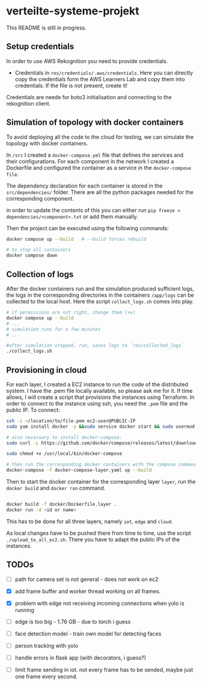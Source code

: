 # verteilte-systeme-projekt

This README is still in progress.

## Setup credentials

In order to use AWS Rekognition you need to provide credentials.

- Credentials in `res/credentials/.aws/credentials`. Here you can directly copy the credentials form the AWS Learners Lab and copy them into credentials. If the file is not present, create it!


Credentials are neede for boto3 initialisation and connecting to the rekognition client. 


## Simulation of topology with docker containers
To avoid deploying all the code to the cloud for testing, we can simulate the topology with docker containers.

In `/src` I created a `docker-compose.yml` file that defines the services and their configurations.
For each component in the network I created a Dockerfile and configured the container as a service in the `docker-compose file`. 

The dependency declaration for each container is stored in the `src/dependencies/` folder. There are all the python packages needed for the corresponding component.

in order to update the contents of this you can either run `pip freeze > dependencies/<component>.txt` or add them manually. 

Then the project can be executed using the following commands: 

```bash
docker compose up --build   # --build forces rebuild

# to stop all containers
docker compose down
``` 


## Collection of logs
After the docker containers run and the simulation produced sufficient logs, the logs in the corresponding directories in the containers `/app/logs` can be collected to the local host. Here the script `collect_logs.sh` comes into play. 

```bash
# if permissions are not right, change them (+x)
docker compose up --build 
# ...
# simulation runs for a few minutes
# ...

#after simulation stopped, run, saves logs to `res/collected_logs`
./collect_logs.sh
```


## Provisioning in cloud

For each layer, I created a EC2 instance to run the code of the distributed system. 
I have the .pem file locally available, so please ask me for it. 
If time allows, I will create a script that provisions the instances using Terraform.
In order to connect to the instance using ssh, you need the `.pem` file and the public IP. To connect: 

```bash
ssh -i ~/location/to/file.pem ec2-user@PUBLIC-IP
sudo yum install docker -y &&sudo service docker start && sudo usermod -a -G docker ec2-user && sudo chmod 666 /var/run/docker.sock

# also necessary to install docker-compose: 
sudo curl -L https://github.com/docker/compose/releases/latest/download/docker-compose-$(uname -s)-$(uname -m) -o /usr/local/bin/docker-compose

sudo chmod +x /usr/local/bin/docker-compose

# then run the corresponding docker containers with the compose command: 
docker-compose -f docker-compose-layer.yaml up --build
```

Then to start the docker container for the corresponding layer `layer`, run the `docker build` and `docker run` command. 
```bash

docker build -f docker/Dockerfile.layer . 
docker run -d <id or name> 
```
This has to be done for all three layers, namely `iot`, `edge` and `cloud`. 

As local changes have to be pushed there from time to time, use the script `./upload_to_all_ec2.sh`. There you have to adapt the public IPs of the instances. 

## TODOs
- [ ] path for camera set is not general - does not work on ec2
- [x] add frame buffer and worker thread working on all frames. 
- [x] problem with edge not receiving incoming connections when yolo is running
- [ ] edge is too big - 1.76 GB - due to torch i guess

- [ ] face detection model - train own  model for detecting faces

- [ ] person tracking with yolo
- [ ] handle errors in flask app (with decorators, i guess?)
- [ ] limit frame sending in iot. not every frame has to be sended, maybe just one frame every second. 

